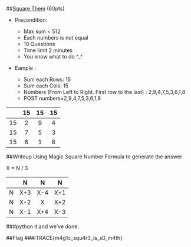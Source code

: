 ##[Square Them](http://task-00000010.itrace.systems/square.php) (60pts)

+ Precondition:
  + Max sum < 512
  + Each numbers is not equal
  + 10 Questions
  + Time limit 2 minutes
  + You know what to do ^_^

+ Eample :
  + Sum each Rows: 15
  + Sum each Cols: 15
  + Numbers (From Left to Right. First row to the last) : 2,9,4,7,5,3,6,1,8
  + POST numbers=2,9,4,7,5,3,6,1,8

||15|15|15|
|:---:|:---:|:---:|:---:|
|15|  2  |  9  |  4  |
|15|  7  |  5  |  3  |
|15|  6  |  1  |  8  |

##Writeup
Using Magic Square Number Formula to generate the answer

X = N / 3

||N|N|N|
|:---:|:---:|:---:|:---:|
|N|  X+3  |  X-4  |  X+1  |
|N|  X-2  |  X    |  X+2  |
|N|  X-1  |  X+4  |  X-3  |

###python it and we've done.

##Flag
###ITRACE{m4g1c_squ4r3_is_s0_m4th}
